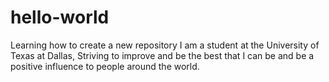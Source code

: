 # hello-world
Learning how to create a new repository
I am a student at the University of Texas at Dallas, Striving to improve and be the best that I can be and be a positive influence to people around the world.
